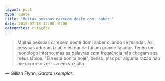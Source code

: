 ```yaml
---
layout: post
type: quote
title: "Muitas pessoas carecem deste dom: saber…"
date: 2015-07-18 12:00 -0300
categories: citações
---
```

>Muitas pessoas carecem deste dom: saber quando se mandar. As pessoas adoram falar, e eu nunca fui um grande falador. Tenho um monólogo interno, mas as palavras com frequência não chegam aos meus lábios. "Ela está bonita hoje", penso, mas por alguma razão não me ocorre dizer isso em voz alta.

— Gillian Flynn, _Garota exemplar_.
